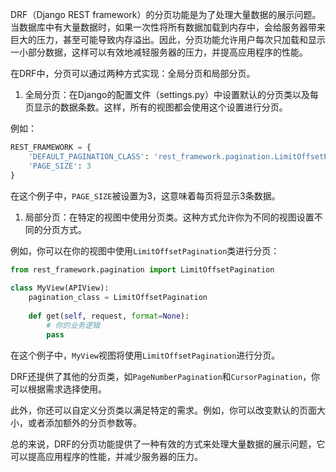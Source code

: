 DRF（Django REST framework）的分页功能是为了处理大量数据的展示问题。当数据库中有大量数据时，如果一次性将所有数据加载到内存中，会给服务器带来巨大的压力，甚至可能导致内存溢出。因此，分页功能允许用户每次只加载和显示一小部分数据，这样可以有效地减轻服务器的压力，并提高应用程序的性能。

在DRF中，分页可以通过两种方式实现：全局分页和局部分页。

1. 全局分页：在Django的配置文件（settings.py）中设置默认的分页类以及每页显示的数据条数。这样，所有的视图都会使用这个设置进行分页。

例如：

```python
REST_FRAMEWORK = {  
    'DEFAULT_PAGINATION_CLASS': 'rest_framework.pagination.LimitOffsetPagination',  
    'PAGE_SIZE': 3  
}
```

在这个例子中，`PAGE_SIZE`被设置为3，这意味着每页将显示3条数据。

1. 局部分页：在特定的视图中使用分页类。这种方式允许你为不同的视图设置不同的分页方式。

例如，你可以在你的视图中使用`LimitOffsetPagination`类进行分页：

```python
from rest_framework.pagination import LimitOffsetPagination  
  
class MyView(APIView):  
    pagination_class = LimitOffsetPagination  
      
    def get(self, request, format=None):  
        # 你的业务逻辑  
        pass
```

在这个例子中，`MyView`视图将使用`LimitOffsetPagination`进行分页。

DRF还提供了其他的分页类，如`PageNumberPagination`和`CursorPagination`，你可以根据需求选择使用。

此外，你还可以自定义分页类以满足特定的需求。例如，你可以改变默认的页面大小，或者添加额外的分页参数等。

总的来说，DRF的分页功能提供了一种有效的方式来处理大量数据的展示问题，它可以提高应用程序的性能，并减少服务器的压力。